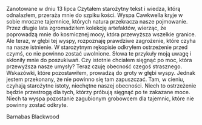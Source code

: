 Zanotowane w dniu 13 lipca Czytałem starożytny tekst i wiedza, którą odnalazłem, przeraża mnie do szpiku kości. Wyspa Cawkwella kryje w sobie mroczne tajemnice, których natura przekracza nasze pojmowanie. Przez długie lata zgromadziłem kolekcję artefaktów, wierząc, że poprowadzą mnie do kosmicznej mocy, która przewyższa wszelkie granice. Ale teraz, w głębi tej wyspy, rozpoznaję prawdziwe zagrożenie, które czyha na nasze istnienie. W starożytnym rękopisie odkryłem ostrzeżenie przed czymś, co nie powinno zostać uwolnione. Słowa te przykuły moją uwagę i skłoniły mnie do poszukiwań. Czy istotnie chciałem sięgnąć po moc, która przewyższa nasze umysły? Teraz czuję obecność czegoś strasznego. Wskazówki, które pozostawiłem, prowadzą do groty w głębi wyspy. Jednak jestem przekonany, że nie powinno się tam zapuszczać. Tam, w cieniu, czyhają starożytne istoty, niechętne naszej obecności. Niech to ostrzeżenie będzie przestrogą dla tych, którzy próbują sięgnąć po te zakazane moce. Niech ta wyspa pozostanie zagubionym grobowcem dla tajemnic, które nie powinny zostać odkryte. 

Barnabas Blackwood
